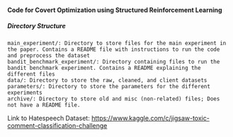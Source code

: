 #### Code for Covert Optimization using Structured Reinforcement Learning

##### Directory Structure
```
main_experiment/: Directory to store files for the main experiment in the paper. Contains a README file with instructions to run the code and preprocess the dataset
bandit_benchmark_experiment/: Directory containing files to run the bandit benchmark experiment. Contains a README explaining the different files
data/: Directory to store the raw, cleaned, and client datasets
parameters/: Directory to store the parameters for the different experiments 
archive/: Directory to store old and misc (non-related) files; Does not have a README file.
```

Link to Hatespeech Dataset: https://www.kaggle.com/c/jigsaw-toxic-comment-classification-challenge